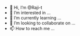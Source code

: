 - 👋 Hi, I’m @Raji-t
- 👀 I’m interested in ...
- 🌱 I’m currently learning ...
- 💞️ I’m looking to collaborate on ...
- 📫 How to reach me ...

<!---
Raji-t/Raji-t is a ✨ special ✨ repository because its `README.md` (this file) appears on your GitHub profile.
You can click the Preview link to take a look at your changes.
--->


